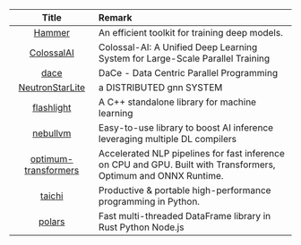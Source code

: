 | Title| Remark |
| :----: | :---- |
|[Hammer](https://github.com/bytedance/Hammer)|An efficient toolkit for training deep models.|
|[ColossalAI](https://github.com/hpcaitech/ColossalAI)|Colossal-AI: A Unified Deep Learning System for Large-Scale Parallel Training|
|[dace](https://github.com/spcl/dace)|DaCe - Data Centric Parallel Programming|
|[NeutronStarLite](https://github.com/Wangqge/NeutronStarLite)|a DISTRIBUTED gnn SYSTEM|
|[flashlight](https://github.com/flashlight/flashlight)|A C++ standalone library for machine learning|
|[nebullvm](https://github.com/nebuly-ai/nebullvm)|Easy-to-use library to boost AI inference leveraging multiple DL compilers|
|[optimum-transformers](https://github.com/AlekseyKorshuk/optimum-transformers)|Accelerated NLP pipelines for fast inference on CPU and GPU. Built with Transformers, Optimum and ONNX Runtime.|
|[taichi](https://github.com/taichi-dev/taichi)|Productive & portable high-performance programming in Python.|
|[polars](https://github.com/pola-rs/polars)|Fast multi-threaded DataFrame library in Rust Python Node.js|
